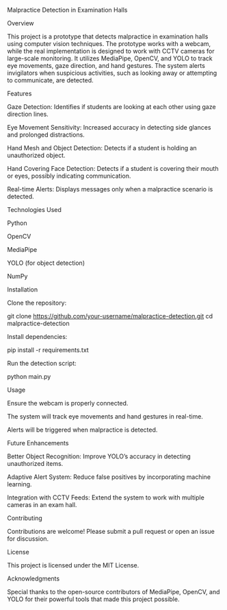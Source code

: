 Malpractice Detection in Examination Halls

Overview

This project is a prototype that detects malpractice in examination halls using computer vision techniques. The prototype works with a webcam, while the real implementation is designed to work with CCTV cameras for large-scale monitoring. It utilizes MediaPipe, OpenCV, and YOLO to track eye movements, gaze direction, and hand gestures. The system alerts invigilators when suspicious activities, such as looking away or attempting to communicate, are detected.

Features

Gaze Detection: Identifies if students are looking at each other using gaze direction lines.

Eye Movement Sensitivity: Increased accuracy in detecting side glances and prolonged distractions.

Hand Mesh and Object Detection: Detects if a student is holding an unauthorized object.

Hand Covering Face Detection: Detects if a student is covering their mouth or eyes, possibly indicating communication.

Real-time Alerts: Displays messages only when a malpractice scenario is detected.

Technologies Used

Python

OpenCV

MediaPipe

YOLO (for object detection)

NumPy

Installation

Clone the repository:

git clone https://github.com/your-username/malpractice-detection.git
cd malpractice-detection

Install dependencies:

pip install -r requirements.txt

Run the detection script:

python main.py

Usage

Ensure the webcam is properly connected.

The system will track eye movements and hand gestures in real-time.

Alerts will be triggered when malpractice is detected.

Future Enhancements

Better Object Recognition: Improve YOLO’s accuracy in detecting unauthorized items.

Adaptive Alert System: Reduce false positives by incorporating machine learning.

Integration with CCTV Feeds: Extend the system to work with multiple cameras in an exam hall.

Contributing

Contributions are welcome! Please submit a pull request or open an issue for discussion.

License

This project is licensed under the MIT License.

Acknowledgments

Special thanks to the open-source contributors of MediaPipe, OpenCV, and YOLO for their powerful tools that made this project possible.

